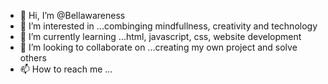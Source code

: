 - 👋 Hi, I’m @Bellawareness
- 👀 I’m interested in ...combinging mindfullness, creativity and technology 
- 🌱 I’m currently learning ...html, javascript, css, website development
- 💞️ I’m looking to collaborate on ...creating my own project and solve others
- 📫 How to reach me ...

<!---
Bellawareness/Bellawareness is a ✨ special ✨ repository because its `README.md` (this file) appears on your GitHub profile.
You can click the Preview link to take a look at your changes.
--->
